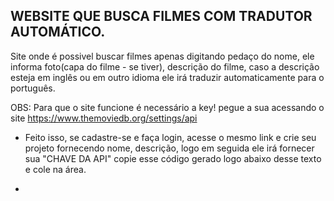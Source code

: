 ## WEBSITE QUE BUSCA FILMES COM TRADUTOR AUTOMÁTICO.

Site onde é possivel buscar filmes apenas digitando pedaço do nome, ele informa foto(capa do filme - se tiver), descrição do filme, caso a descrição esteja em inglês ou em outro idioma ele irá traduzir automaticamente para o português.

OBS: Para que o site funcione é necessário a key! pegue a sua acessando o site <a> https://www.themoviedb.org/settings/api

- Feito isso, se cadastre-se e faça login, acesse o mesmo link e crie seu projeto fornecendo nome, descrição, logo em seguida ele irá fornecer sua "CHAVE DA API" copie esse código gerado logo abaixo desse texto e cole na área.

- 
